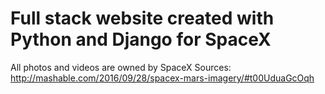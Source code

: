 # Full stack website created with Python and Django for SpaceX

All photos and videos are owned by SpaceX
Sources: http://mashable.com/2016/09/28/spacex-mars-imagery/#t00UduaGcOqh
